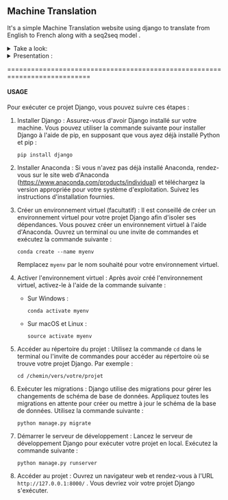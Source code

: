 ## Machine Translation


It's a simple Machine Translation website using django  to translate from English to French along with a seq2seq model .


<details>
<summary> Take a look:</summary>
  
### OverView of the web page:

![image](https://github.com/lam843/MachineTranslation/assets/78732216/9da7b44f-b7ef-4eb4-99dc-7b4e14a33e03)

### Screen Record the testing :

[screen-capture.webm](https://github.com/lam843/MachineTranslation/assets/78732216/991b233e-9beb-4288-8f62-417e3f538b0a)
  
</details>

<details>
<summary> Presentation :</summary>
  
![image](https://github.com/lam843/MachineTranslation/assets/78732216/963787af-1e18-4c4d-b523-1b6a63029998)
  
</details>

===========================================================================


####  USAGE
Pour exécuter ce projet Django, vous pouvez suivre ces étapes :

1. Installer Django : Assurez-vous d'avoir Django installé sur votre machine. Vous pouvez utiliser la commande suivante pour installer Django à l'aide de pip, en supposant que vous ayez déjà installé Python et pip :
   ```
   pip install django
   ```

2. Installer Anaconda : Si vous n'avez pas déjà installé Anaconda, rendez-vous sur le site web d'Anaconda (https://www.anaconda.com/products/individual) et téléchargez la version appropriée pour votre système d'exploitation. Suivez les instructions d'installation fournies.

3. Créer un environnement virtuel (facultatif) : Il est conseillé de créer un environnement virtuel pour votre projet Django afin d'isoler ses dépendances. Vous pouvez créer un environnement virtuel à l'aide d'Anaconda. Ouvrez un terminal ou une invite de commandes et exécutez la commande suivante :
   ```
   conda create --name myenv
   ```
   Remplacez `myenv` par le nom souhaité pour votre environnement virtuel.

4. Activer l'environnement virtuel : Après avoir créé l'environnement virtuel, activez-le à l'aide de la commande suivante :
   - Sur Windows :
     ```
     conda activate myenv
     ```
   - Sur macOS et Linux :
     ```
     source activate myenv
     ```

5. Accéder au répertoire du projet : Utilisez la commande `cd` dans le terminal ou l'invite de commandes pour accéder au répertoire où se trouve votre projet Django. Par exemple :
   ```
   cd /chemin/vers/votre/projet
   ```

6. Exécuter les migrations : Django utilise des migrations pour gérer les changements de schéma de base de données. Appliquez toutes les migrations en attente pour créer ou mettre à jour le schéma de la base de données. Utilisez la commande suivante :
   ```
   python manage.py migrate
   ```

7. Démarrer le serveur de développement : Lancez le serveur de développement Django pour exécuter votre projet en local. Exécutez la commande suivante :
   ```
   python manage.py runserver
   ```

8. Accéder au projet : Ouvrez un navigateur web et rendez-vous à l'URL `http://127.0.0.1:8000/` . Vous devriez voir votre projet Django s'exécuter.

